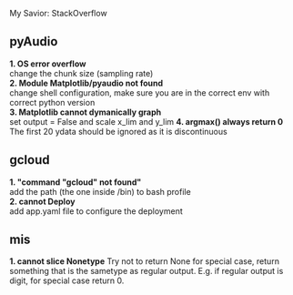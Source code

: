 My Savior: StackOverflow

## pyAudio
**1. OS error overflow**  
change the chunk size (sampling rate)  
**2. Module Matplotlib/pyaudio not found**  
change shell configuration, make sure you are in the correct env with correct python version  
**3. Matplotlib cannot dymanically graph**    
set output = False and scale x_lim and y_lim
**4. argmax() always return 0**
The first 20 ydata should be ignored as it is discontinuous 


## gcloud
**1. "command "gcloud" not found"**  
add the path (the one inside /bin) to bash profile  
**2. cannot Deploy**  
add app.yaml file to configure the deployment  

## mis
**1. cannot slice Nonetype**
Try not to return None for special case, return something that is the sametype as regular output. E.g. if regular output is digit, for special case return 0.
